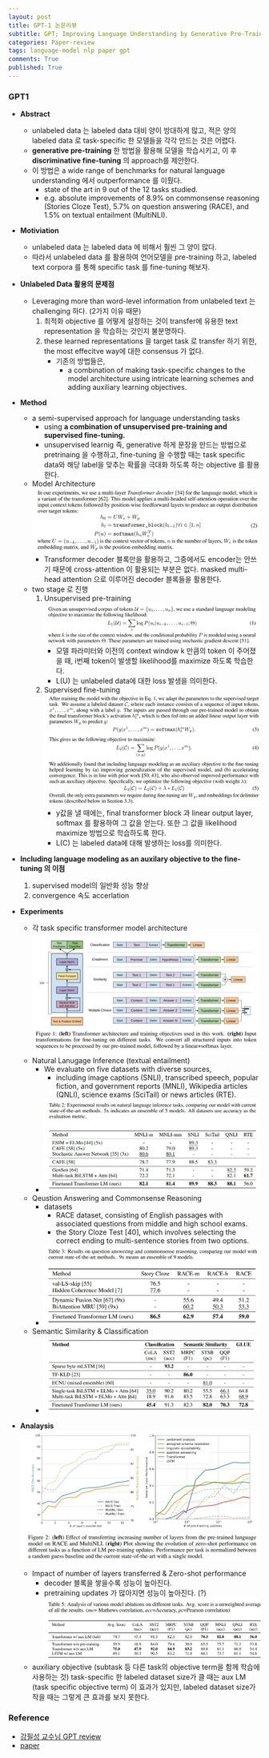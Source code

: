```yaml
---
layout: post
title: GPT-1 논문리뷰 
subtitle: GPT; Improving Language Understanding by Generative Pre-Training 논문 리뷰 
categories: Paper-review
tags: language-model nlp paper gpt
comments: True
published: True
---
```



### GPT1

- **Abstract**
    - unlabeled data 는 labeled data 대비 양이 방대하게 많고, 적은 양의 labeled data 로 task-specific 한 모델들을 각각 만드는 것은 어렵다. 
    - **generative pre-training** 한 방법을 활용해 모델을 학습시키고, 이 후 **discriminative fine-tuning** 의 approach를 제안한다. 
    - 이 방법은 a wide range of benchmarks for natural language understanding 에서 outperformance 를 이뤘다. 
        - state of the art in 9 out of the 12 tasks studied.
        - e.g. absolute improvements of 8.9% on commonsense reasoning (Stories Cloze Test), 5.7% on question answering (RACE), and 1.5% on textual entailment (MultiNLI).

- **Motiviation**  
    - unlabeled data 는 labeled data 에 비해서 훨씬 그 양이 많다. 
    - 따라서 unlabeled data 를 활용하여 언어모델을 pre-training 하고, labeled text corpora 를 통해 specific task 를 fine-tuning 해보자. 

- **Unlabeled Data 활용의 문제점**
    - Leveraging more than word-level information from unlabeled text 는 challenging 하다. (2가지 이유 때문)
      <!-- (단어 수준 이상의 정보를 뽑아내는 것이 challenging 하다?) -->
        1. 최적화 objective 를 어떻게 설정하는 것이 transfer에 유용한 text representation 을 학습하는 것인지 불분명하다. 
        2. these learned representations 을 target task 로 transfer 하기 위한, the most effecitve way에 대한 consensus 가 없다. 
            - 기존의 방법들은, 
                - a combination of making task-specific changes to the model architecture using intricate learning schemes and adding auxiliary learning objectives.
- **Method** 
    - a semi-supervised approach for language understanding tasks 
        - using **a combination of unsupervised pre-training and supervised fine-tuning.**
        - unsupervised learnig 즉, generative 하게 문장을 만드는 방법으로 pretrinaing 을 수행하고, fine-tuning 을 수행할 때는 task specific data와 해당 label을 맞추는 확률을 극대화 하도록 하는 objective 를 활용한다. 
    - Model Architecture <br>
        ![img](/assets/images/gpt1/gpt1_model.jpg)
        - Transformer decoder 블록만을 활용하고, 그중에서도 encoder는 안쓰기 때문에 cross-attention 이 활용되는 부분은 없다. masked multi-head attention 으로 이루어진 decoder 블록들을 활용한다. 
    - two stage 로 진행 <br>
        1. Unsupervised pre-training <br>
            ![img](/assets/images/gpt1/gpt1_unsup.jpg)
            - 모델 파라미터와 이전의 context window k 만큼의 token 이 주어졌을 때, i번째 token이 발생할 likelihood를 maximize 하도록 학습한다. 
            - L(U) 는 unlabeled data에 대한 loss 발생을 의미한다.
        2. Supervised fine-tuning <br>
            ![img](/assets/images/gpt1/gpt1_sup.jpg)
            - y값을 낼 때에는, final transformer block 과 linear output layer, softmax 를 활용하여 그 값을 얻는다. 또한 그 값을 likelihood maximize 방법으로 학습하도록 한다. 
            - L(C) 는 labeled data에 대해 발생하는 loss를 의미한다. 

- **Including language modeling as an auxilary objective to the fine-tuning 의 이점** 
    <!-- aux obj(sub task) 를 말하는데, 여기서는 sup objective 를 말하는?-->
    1. supervised model의 일반화 성능 향상 
    2. convergence 속도 accerlation 

- **Experiments**
    - 각 task specific transformer model architecture <br>
        ![img](/assets/images/gpt1/trm_arch_for_tasks.jpg) 
    - Natural Lanugage Inference (textual entailment)
        - We evaluate on five datasets with diverse sources, 
            - including image captions (SNLI), transcribed speech, popular fiction, and government reports (MNLI), Wikipedia articles (QNLI), science exams (SciTail) or news articles (RTE).
        - ![img](/assets/images/gpt1/gpt1_nli.jpg) 
    - Qeustion Answering and Commonsense Reasoning 
        - datasets 
            - RACE dataset, consisting of English passages with associated questions from middle and high school exams.
            - the Story Cloze Test [40], which involves selecting the correct ending to multi-sentence stories from two options.
        - ![img](/assets/images/gpt1/gpt1_qa.jpg)  
    - Semantic Similarity & Classification 
        - ![img](/assets/images/gpt1/gpt1_cls.jpg)

- **Analaysis** <br> 
    ![img](/assets/images/gpt1/gpt1_analysis.jpg)
    - Impact of number of layers transferred & Zero-shot performance 
        - decoder 블록을 쌓을수록 성능이 높아진다. 
        - pretraining updates 가 많아지면 성능이 높아진다. (?)
    ![img](/assets/images/gpt1/gpt1_ablation.jpg)
    - auxiliary objective (subtask 등 다른 task의 objective term을 함께 학습에 사용하는 것) 
        task-specific 한 labeled dataset size가 클 때는 aux LM (task specific objective term) 이 효과가 있지만, labeled dataset size가 작을 때는 그렇게 큰 효과를 보지 못한다. 


### Reference 
- <a href="https://www.youtube.com/watch?v=o_Wl29aW5XM&list=PLetSlH8YjIfVzHuSXtG4jAC2zbEAErXWm&index=19" > 강필성 교수님 GPT review </a>
- <a href = "https://s3-us-west-2.amazonaws.com/openai-assets/research-covers/language-unsupervised/language_understanding_paper.pdf"> paper </a>

